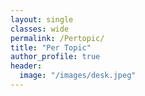 ```yaml
---
layout: single
classes: wide
permalink: /Pertopic/
title: "Per Topic"
author_profile: true
header:
  image: "/images/desk.jpeg"
---
```

